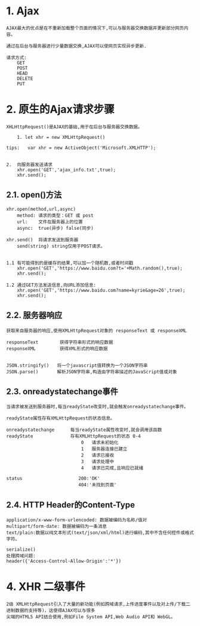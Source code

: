 
# 1. Ajax

    AJAX最大的优点是在不重新加载整个页面的情况下,可以与服务器交换数据并更新部分网页内容。

    通过在后台与服务器进行少量数据交换,AJAX可以使网页实现异步更新.

    请求方式:
        GET
        POST
        HEAD
        DELETE
        PUT

# 2. 原生的Ajax请求步骤

    XHLHttpRequest()是AJAX的基础,用于在后台与服务器交换数据。

        1. let xhr = new XMLHttpRequest()  

    tips:   var xhr = new ActiveObject('Microsoft.XMLHTTP');


    2.  向服务器发送请求
        xhr.open('GET','ajax_info.txt',true);
        xhr.send();


## 2.1. open()方法

    xhr.open(method,url,async)  
        method: 请求的类型：GET 或 post
        url:    文件在服务器上的位置
        async:  true(异步) false(同步)

    xhr.send()  将请求发送到服务器
        send(string) string仅用于POST请求。


    1.1 有可能得到的是缓存的结果,可以加一个随机数,或者时间戳
        xhr.open('GET','https://www.baidu.com?t='+Math.random(),true);
        xhr.send();

    1.2 通过GET方法发送信息,向URL添加信息:
        xhr.open('GET','https://www.baidu.com?name=kyrie&age=26',true);
        xhr.send();

## 2.2. 服务器响应

    获取来自服务器的响应,使用XMLHttpRequest对象的 responseText 或 responseXML

    responseText        获得字符串形式的响应数据
    responseXML         获得XML形式的响应数据
    

    JSON.stringify()   将一个javascript值转换为一个JSON字符串
    JSON.parse()       解析JSON字符串,构造由字符串描述的JavaScript值或对象


## 2.3. onreadystatechange事件

    当请求被发送到服务器时,每当readyState改变时,就会触发onreadystatechange事件。

    readyState属性存有XMLHttpRequest的状态信息。

    onreadystatechange      每当readyState属性改变时,就会调用该函数
    readyState              存有XMLHttpRequest的状态 0-4
                                0   请求未初始化
                                1   服务器连接已建立
                                2   请求已接收
                                3   请求处理中
                                4   请求已完成,且响应已就绪
    
    status                     200:'OK'
                               404:'未找到页面'


## 2.4. HTTP Header的Content-Type

    application/x-www-form-urlencoded: 数据被编码为名称/值对
    multipart/form-date: 数据被编码为一条消息
    text/plain:数据以纯文本形式(text/json/xml/html)进行编码,其中不含任何控件或格式字符。

    serialize() 
    处理跨域问题:
    header({'Access-Control-Allow-Origin':'*'})


# 4. XHR 二级事件
    
    2级 XMLHttpRequest引入了大量的新功能(例如跨域请求,上传进度事件以及对上传/下载二进制数据的支持等)，这使得AJAX可以与很多
    尖端的HTML5 API结合使用,例如File System API,Web Audio API和 WebGL。
    
    
    
    
    
    
    
    
    
    
    
    
    
    
    
    
    
    
    
    
    
    